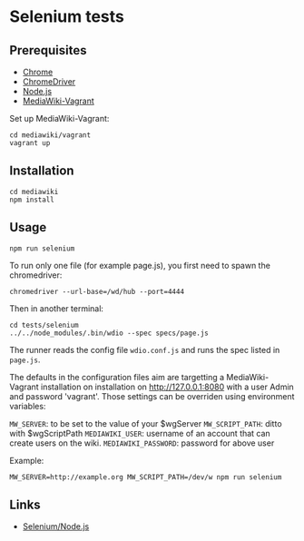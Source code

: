 # Selenium tests

## Prerequisites

- [Chrome](https://www.google.com/chrome/)
- [ChromeDriver](https://sites.google.com/a/chromium.org/chromedriver/)
- [Node.js](https://nodejs.org/en/)
- [MediaWiki-Vagrant](https://www.mediawiki.org/wiki/MediaWiki-Vagrant)

Set up MediaWiki-Vagrant:

    cd mediawiki/vagrant
    vagrant up

## Installation

    cd mediawiki
    npm install

## Usage

    npm run selenium

To run only one file (for example page.js), you first need to spawn the chromedriver:

    chromedriver --url-base=/wd/hub --port=4444

Then in another terminal:

    cd tests/selenium
    ../../node_modules/.bin/wdio --spec specs/page.js

The runner reads the config file `wdio.conf.js` and runs the spec listed in
`page.js`.

The defaults in the configuration files aim are targetting  a MediaWiki-Vagrant
installation on installation on http://127.0.0.1:8080 with a user Admin and
password 'vagrant'.  Those settings can be overriden using environment
variables:

`MW_SERVER`: to be set to the value of your $wgServer
`MW_SCRIPT_PATH`: ditto with  $wgScriptPath
`MEDIAWIKI_USER`: username of an account that can create users on the wiki.
`MEDIAWIKI_PASSWORD`: password for above user

Example:

    MW_SERVER=http://example.org MW_SCRIPT_PATH=/dev/w npm run selenium

## Links

- [Selenium/Node.js](https://www.mediawiki.org/wiki/Selenium/Node.js)
